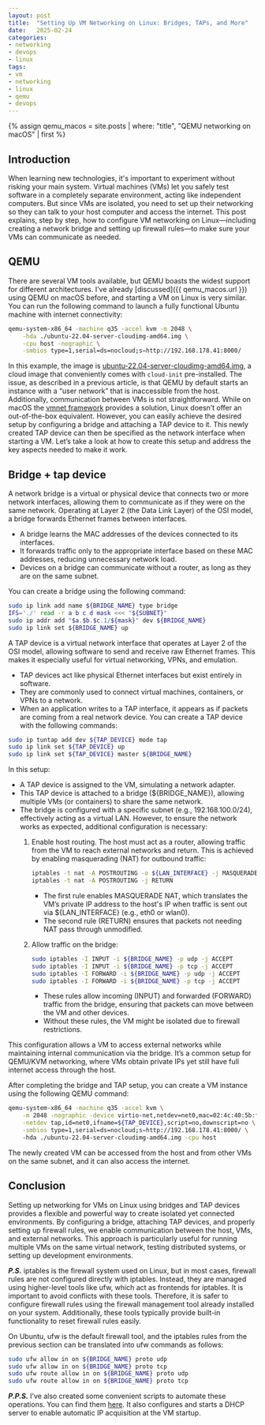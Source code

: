 ```yaml
---
layout: post
title:  "Setting Up VM Networking on Linux: Bridges, TAPs, and More"
date:   2025-02-24
categories:
- networking
- devops
- linux
tags:
- vm
- networking
- linux
- qemu
- devops
---
```


{% assign qemu_macos = site.posts | where: "title", "QEMU networking on macOS" | first %}

## Introduction

When learning new technologies, it's important to experiment without risking your main system. Virtual machines (VMs) let you safely test software in a completely separate environment, acting like independent computers. But since VMs are isolated, you need to set up their networking so they can talk to your host computer and access the internet. This post explains, step by step, how to configure VM networking on Linux—including creating a network bridge and setting up firewall rules—to make sure your VMs can communicate as needed.

## QEMU

There are several VM tools available, but QEMU boasts the widest support for different architectures. I’ve already [discussed]({{ qemu_macos.url }}) using QEMU on macOS before, and starting a VM on Linux is very similar. You can run the following command to launch a fully functional Ubuntu machine with internet connectivity:

```bash
qemu-system-x86_64 -machine q35 -accel kvm -m 2048 \
    -hda ./ubuntu-22.04-server-cloudimg-amd64.img \
    -cpu host -nographic \
    -smbios type=1,serial=ds=nocloud;s=http://192.168.178.41:8000/
```

In this example, the image is [ubuntu-22.04-server-cloudimg-amd64.img](https://cloud-images.ubuntu.com/releases/22.04/release/ubuntu-22.04-server-cloudimg-amd64.img), a cloud image that conveniently comes with `cloud-init` pre-installed. The issue, as described in a previous article, is that QEMU by default starts an instance with a “user network” that is inaccessible from the host. Additionally, communication between VMs is not straightforward. While on macOS the [vmnet framework](https://developer.apple.com/documentation/vmnet) provides a solution, Linux doesn’t offer an out-of-the-box equivalent. However, you can easily achieve the desired setup by configuring a bridge and attaching a TAP device to it. This newly created TAP device can then be specified as the network interface when starting a VM. Let’s take a look at how to create this setup and address the key aspects needed to make it work.

## Bridge + tap device

A network bridge is a virtual or physical device that connects two or more network interfaces, allowing them to communicate as if they were on the same network. Operating at Layer 2 (the Data Link Layer) of the OSI model, a bridge forwards Ethernet frames between interfaces.

* A bridge learns the MAC addresses of the devices connected to its interfaces.
* It forwards traffic only to the appropriate interface based on these MAC addresses, reducing unnecessary network load.
* Devices on a bridge can communicate without a router, as long as they are on the same subnet.

You can create a bridge using the following command:

```bash
sudo ip link add name ${BRIDGE_NAME} type bridge
IFS='./' read -r a b c d mask <<< "${SUBNET}"
sudo ip addr add "$a.$b.$c.1/${mask}" dev ${BRIDGE_NAME}
sudo ip link set ${BRIDGE_NAME} up
```

A TAP device is a virtual network interface that operates at Layer 2 of the OSI model, allowing software to send and receive raw Ethernet frames. This makes it especially useful for virtual networking, VPNs, and emulation.

* TAP devices act like physical Ethernet interfaces but exist entirely in software.
* They are commonly used to connect virtual machines, containers, or VPNs to a network.
* When an application writes to a TAP interface, it appears as if packets are coming from a real network device.
You can create a TAP device with the following commands:

```bash
sudo ip tuntap add dev ${TAP_DEVICE} mode tap
sudo ip link set ${TAP_DEVICE} up
sudo ip link set ${TAP_DEVICE} master ${BRIDGE_NAME}
```

In this setup:

* A TAP device is assigned to the VM, simulating a network adapter.
* This TAP device is attached to a bridge (${BRIDGE_NAME}), allowing multiple VMs (or containers) to share the same network.
* The bridge is configured with a specific subnet (e.g., 192.168.100.0/24), effectively acting as a virtual LAN.
However, to ensure the network works as expected, additional configuration is necessary:
    1. Enable host routing. The host must act as a router, allowing traffic from the VM to reach external networks and return. This is achieved by enabling masquerading (NAT) for outbound traffic:

        ```bash
        iptables -t nat -A POSTROUTING -o ${LAN_INTERFACE} -j MASQUERADE
        iptables -t nat -A POSTROUTING -j RETURN
        ```

        * The first rule enables MASQUERADE NAT, which translates the VM’s private IP address to the host's IP when traffic is sent out via ${LAN_INTERFACE} (e.g., eth0 or wlan0).
        * The second rule (RETURN) ensures that packets not needing NAT pass through unmodified.

    2. Allow traffic on the bridge:

        ```bash
        sudo iptables -I INPUT -i ${BRIDGE_NAME} -p udp -j ACCEPT
        sudo iptables -I INPUT -i ${BRIDGE_NAME} -p tcp -j ACCEPT
        sudo iptables -I FORWARD -i ${BRIDGE_NAME} -p udp -j ACCEPT
        sudo iptables -I FORWARD -i ${BRIDGE_NAME} -p tcp -j ACCEPT
        ```

        * These rules allow incoming (INPUT) and forwarded (FORWARD) traffic from the bridge, ensuring that packets can move between the VM and other devices.
        * Without these rules, the VM might be isolated due to firewall restrictions.

This configuration allows a VM to access external networks while maintaining internal communication via the bridge. It’s a common setup for QEMU/KVM networking, where VMs obtain private IPs yet still have full internet access through the host.

After completing the bridge and TAP setup, you can create a VM instance using the following QEMU command:

```bash
qemu-system-x86_64 -machine q35 -accel kvm \
    -m 2048 -nographic -device virtio-net,netdev=net0,mac=02:4c:40:5b:f7:3c \
    -netdev tap,id=net0,ifname=${TAP_DEVICE},script=no,downscript=no \
    -smbios type=1,serial=ds=nocloud;s=http://192.168.178.41:8000/ \
    -hda ./ubuntu-22.04-server-cloudimg-amd64.img -cpu host
```

The newly created VM can be accessed from the host and from other VMs on the same subnet, and it can also access the internet.

## Conclusion

Setting up networking for VMs on Linux using bridges and TAP devices provides a flexible and powerful way to create isolated yet connected environments. By configuring a bridge, attaching TAP devices, and properly setting up firewall rules, we enable communication between the host, VMs, and external networks. This approach is particularly useful for running multiple VMs on the same virtual network, testing distributed systems, or setting up development environments.

_**P.S.**_ iptables is the firewall system used on Linux, but in most cases, firewall rules are not configured directly with iptables. Instead, they are managed using higher-level tools like ufw, which act as frontends for iptables. It is important to avoid conflicts with these tools. Therefore, it is safer to configure firewall rules using the firewall management tool already installed on your system. Additionally, these tools typically provide built-in functionality to reset firewall rules easily.

On Ubuntu, ufw is the default firewall tool, and the iptables rules from the previous section can be translated into ufw commands as follows:

```bash
sudo ufw allow in on ${BRIDGE_NAME} proto udp
sudo ufw allow in on ${BRIDGE_NAME} proto tcp
sudo ufw route allow in on ${BRIDGE_NAME} proto udp
sudo ufw route allow in on ${BRIDGE_NAME} proto tcp
```

_**P.P.S.**_ I’ve also created some convenient scripts to automate these operations. You can find them [here](https://github.com/krjakbrjak/vm-tool). It also configures and starts a DHCP server to enable automatic IP acquisition at the VM startup.
